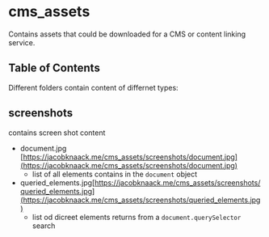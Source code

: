 # cms_assets

Contains assets that could be downloaded for a CMS or content linking service.  

## Table of Contents

Different folders contain content of differnet types:

## screenshots

contains screen shot content

- document.jpg [https://jacobknaack.me/cms_assets/screenshots/document.jpg](https://jacobknaack.me/cms_assets/screenshots/document.jpg)
  - list of all elements contains in the  `document` object
- queried_elements.jpg[https://jacobknaack.me/cms_assets/screenshots/queried_elements.jpg](https://jacobknaack.me/cms_assets/screenshots/queried_elements.jpg)
  - list od dicreet elements returns from a `document.querySelector` search

